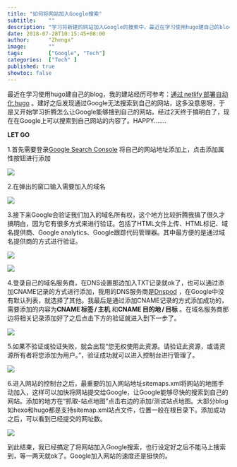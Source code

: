 ```yaml
---
title: "如何将网站加入Google搜索"
subtitle:    ""
description: "学习将新建的网站加入Google的搜索中。最近在学习使用hugo建自己的blog，我的建站经历可参考：通过 netlify 部署自动化 hugo 。建好之后发现通过Google无法搜索到自己的网站，这多没意思呀，于是又开始学习折腾怎么让Google能够搜到自己的网站。经过2天终于搞明白了，现在在Google上可以搜索到自己网站的内容了。HAPPY......."
date: 2018-07-28T10:15:45+08:00
author:      "Zhengx"
image:       ""
tags:        ["Google", "Tech"]
categories:  ["Tech" ]
published: true
showtoc: false 
---
```




最近在学习使用hugo建自己的blog，我的建站经历可参考：[通过 netlify 部署自动化 hugo](https://blog.ifyes.club/post/%E9%80%9A%E8%BF%87netlify%E9%83%A8%E7%BD%B2%E8%87%AA%E5%8A%A8%E5%8C%96hugo/) 。建好之后发现通过Google无法搜索到自己的网站，这多没意思呀，于是又开始学习折腾怎么让Google能够搜到自己的网站。经过2天终于搞明白了，现在在Google上可以搜索到自己网站的内容了。HAPPY.......

**LET GO**

1.首先需要登录[Google Search Console](https://www.google.com/webmasters/tools/home?hl=zh-CN&authuser=0) 将自己的网站地址添加上，点击添加属性按钮进行添加

![](https://pic-1253455688.cos.ap-shanghai.myqcloud.com/20180728103229.png)

2.在弹出的窗口输入需要加入的域名

![](https://pic-1253455688.cos.ap-shanghai.myqcloud.com/20180728103301.png)

3.接下来Google会验证我们加入的域名所有权，这个地方比较折腾我搞了很久才搞明白，因为它有很多方式来进行验证。包括了HTML文件上传、HTML标记、域名提供商、Google analytics、Google跟踪代码管理器。其中最方便的是通过域名提供商的方式进行验证。

![](https://pic-1253455688.cos.ap-shanghai.myqcloud.com/20180728103755.png)

![](https://pic-1253455688.cos.ap-shanghai.myqcloud.com/20180728103733.png)

4.登录自己的域名服务商，在DNS设置那边加入TXT记录就ok了，也可以通过添加CNAME记录的方式进行添加，我用的DNS服务商是[Dnspod](https://www.dnspod.cn/) ，在Google中没有默认列表，就选择了其他。我最后是通过添加CNAME记录的方式添加成功的，需要添加的内容为**CNAME 标签 / 主机** 和**CNAME 目的地 / 目标** 。在域名服务商那边将相关记录添加好了之后点击下方的验证就进入到下一步了。

![](https://pic-1253455688.cos.ap-shanghai.myqcloud.com/20180728104639.png)

5.如果不验证或验证失败，就会出现“您无权使用此资源。请验证此资源，或请资源所有者将您添加为用户。”，验证成功就可以进入控制台进行管理了。

![](https://pic-1253455688.cos.ap-shanghai.myqcloud.com/20180728105731.png)

6.进入网站的控制台之后，最重要的加入网站地址sitemaps.xml将网站的地图手动加入，这样可以加快将网站提交给Google，让Google能够尽快的搜索到自己的网站。添加的地方在“抓取-站点地图”点击右边的添加/测试站点地图。大部分blog如hexo和hugo都是支持sitemap.xml站点文件，位置一般在根目录下。添加成功之后，可以看到已经提交的网址数。

![](https://pic-1253455688.cos.ap-shanghai.myqcloud.com/20180728110719.png)

到此结束，我已经搞定了将网站加入Google搜索，也行设定好之后不能马上搜索到，等一两天就ok了。Google加入网站的速度还是挺快的。